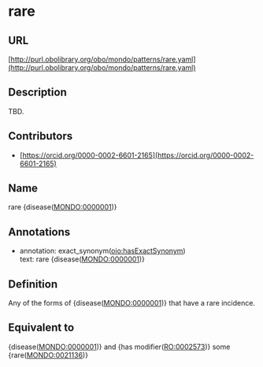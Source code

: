 # rare 
## URL 

[http://purl.obolibrary.org/obo/mondo/patterns/rare.yaml](http://purl.obolibrary.org/obo/mondo/patterns/rare.yaml)
## Description 

TBD.
## Contributors 
* [https://orcid.org/0000-0002-6601-2165](https://orcid.org/0000-0002-6601-2165) 
## Name 

rare {disease\([MONDO:0000001](http://purl.obolibrary.org/obo/MONDO_0000001)\)}

## Annotations 

* annotation: exact_synonym\([oio:hasExactSynonym](http://purl.obolibrary.org/obo/oio_hasExactSynonym)\)  
text: rare {disease\([MONDO:0000001](http://purl.obolibrary.org/obo/MONDO_0000001)\)}

## Definition 

Any of the forms of {disease\([MONDO:0000001](http://purl.obolibrary.org/obo/MONDO_0000001)\)} that have a rare incidence.

## Equivalent to 

{disease\([MONDO:0000001](http://purl.obolibrary.org/obo/MONDO_0000001)\)} and {has modifier\([RO:0002573](http://purl.obolibrary.org/obo/RO_0002573)\)} some {rare\([MONDO:0021136](http://purl.obolibrary.org/obo/MONDO_0021136)\)}

